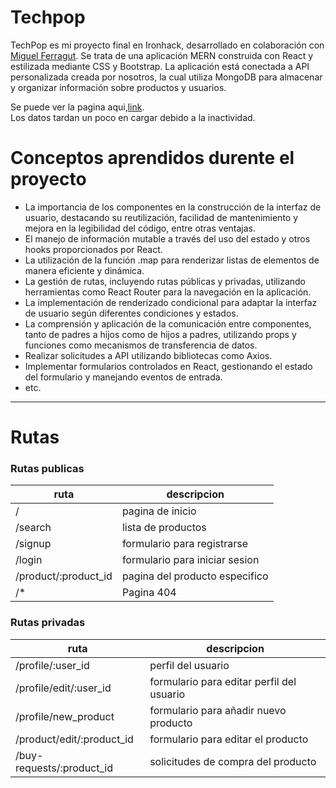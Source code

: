 # Techpop

TechPop es mi proyecto final en Ironhack, desarrollado en colaboración con [Miguel Ferragut](https://github.com/MiguelFerragut).
Se trata de una aplicación MERN construida con React y estilizada mediante CSS y Bootstrap. La aplicación está conectada a
API personalizada creada por nosotros, la cual utiliza MongoDB para almacenar y organizar información sobre productos y usuarios.

Se puede ver la pagina aqui,[link](https://techpop.vercel.app/).  
Los datos tardan un poco en cargar debido a la inactividad.

# Conceptos aprendidos durente el proyecto

- La importancia de los componentes en la construcción de la interfaz de usuario, destacando su reutilización, facilidad de mantenimiento y mejora en la legibilidad del código, entre otras ventajas.
- El manejo de información mutable a través del uso del estado y otros hooks proporcionados por React.
- La utilización de la función .map para renderizar listas de elementos de manera eficiente y dinámica.
- La gestión de rutas, incluyendo rutas públicas y privadas, utilizando herramientas como React Router para la navegación en la aplicación.
- La implementación de renderizado condicional para adaptar la interfaz de usuario según diferentes condiciones y estados.
- La comprensión y aplicación de la comunicación entre componentes, tanto de padres a hijos como de hijos a padres, utilizando props y funciones como mecanismos de transferencia de datos.
- Realizar solicitudes a API utilizando bibliotecas como Axios.
- Implementar formularios controlados en React, gestionando el estado del formulario y manejando eventos de entrada.
- etc.

---

# Rutas

### Rutas publicas

| ruta                 | descripcion                    |
| -------------------- | ------------------------------ |
| /                    | pagina de inicio               |
| /search              | lista de productos             |
| /signup              | formulario para registrarse    |
| /login               | formulario para iniciar sesion |
| /product/:product_id | pagina del producto especifico |
| /\*                  | Pagina 404                     |

### Rutas privadas

| ruta                      | descripcion                               |
| ------------------------- | ----------------------------------------- |
| /profile/:user_id         | perfil del usuario                        |
| /profile/edit/:user_id    | formulario para editar perfil del usuario |
| /profile/new_product      | formulario para añadir nuevo producto     |
| /product/edit/:product_id | formulario para editar el producto        |
| /buy-requests/:product_id | solicitudes de compra del producto        |
